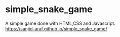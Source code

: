 # simple_snake_game
A simple game done with HTML,CSS and Javascript. <br/>
https://sanjid-araf.github.io/simple_snake_game/
